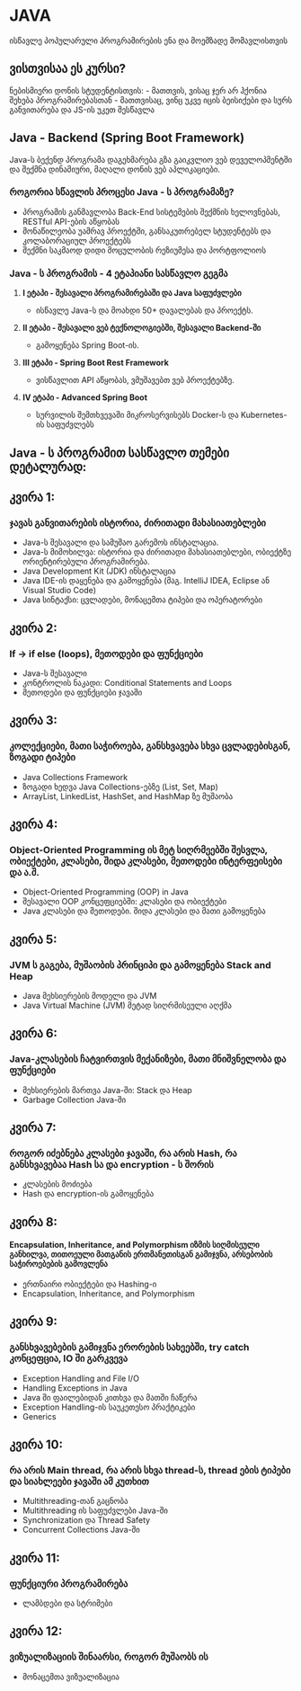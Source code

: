 ﻿# JAVA

ისწავლე პოპულარული პროგრამირების ენა და მოემზადე მომავლისთვის

## ვისთვისაა ეს კურსი?

ნებისმიერი დონის სტუდენტისთვის:
    - მათთვის, ვისაც ჯერ არ ჰქონია შეხება პროგრამირებასთან
    - მათთვისაც, ვინც უკვე იცის ბეისიქები და სურს განვითარება და JS-ის უკეთ შესწავლა

## Java - Backend (Spring Boot Framework)

Java-ს ბექენდ პროგრამა დაგეხმარება გზა გაიკვლიო ვებ დეველოპმენტში და შექმნა დინამიური, მაღალი დონის ვებ აპლიკაციები.

### როგორია სწავლის პროცესი Java - ს პროგრამაზე?

- პროგრამის განმავლობა Back-End სისტემების შექმნის ხელოვნებას, RESTful API-ების აწყობას
- მონაწილეობა უამრავ პროექტში, განსაკუთრებელ სტუდენტებს და კოლაბორაციულ პროექტებს
- შექმნი საკმაოდ დიდი მოცულობის რეზიუმესა და პორტფოლიოს

### Java - ს პროგრამის - 4 ეტაპიანი სასწავლო გეგმა

1. **I ეტაპი - შესავალი პროგრამირებაში და Java საფუძვლები**
   - ისწავლე Java-ს და მოახდი 50+ დავალებას და პროექტს.

2. **II ეტაპი - შესავალი ვებ ტექნოლოგიებში, შესავალი Backend-ში**
   - გამოყენება Spring Boot-ის.

3. **III ეტაპი - Spring Boot Rest Framework**
   - ვისწავლით API აწყობას, ვმუშავებთ ვებ პროექტებზე.

4. **IV ეტაპი - Advanced Spring Boot**
   - სურვილის შემთხვევაში მიკროსერვისებს Docker-ს და Kubernetes-ის საფუძვლებს

## Java - ს პროგრამით სასწავლო თემები დეტალურად:

## კვირა 1:
### ჯავას განვითარების ისტორია, ძირითადი მახასიათებლები

- Java-ს შესავალი და სამუშაო გარემოს ინსტალაცია.
- Java-ს მიმოხილვა: ისტორია და ძირითადი მახასიათებლები, ობიექტზე ორიენტირებული პროგრამირება.
- Java Development Kit (JDK) ინსტალაცია
- Java IDE-ის დაყენება და გამოყენება (მაგ. IntelliJ IDEA, Eclipse ან Visual Studio Code)
- Java სინტაქსი: ცვლადები, მონაცემთა ტიპები და ოპერატორები

## კვირა 2:
### If -> if else (loops), მეთოდები და ფუნქციები

- Java-ს შესავალი 
- კონტროლის ნაკადი: Conditional Statements and Loops
- მეთოდები და ფუნქციები ჯავაში

## კვირა 3:
### კოლექციები, მათი საჭიროება, განსხვავება სხვა ცვლადებისგან, ზოგადი ტიპები

- Java Collections Framework
- ზოგადი ხედვა Java Collections-ებზე (List, Set, Map)
- ArrayList, LinkedList, HashSet, and HashMap ზე მუშაობა

## კვირა 4:
### Object-Oriented Programming ის მეტ სიღრმეებში შესვლა, ობიექტები, კლასები, შიდა კლასები, მეთოდები ინტერფეისები და ა.შ.

- Object-Oriented Programming (OOP) in Java
- შესავალი OOP კონცეფციებში: კლასები და ობიექტები
- Java კლასები და მეთოდები. შიდა კლასები და მათი გამოყენება

## კვირა 5:
### JVM ს გაგება, მუშაობის პრინციპი და გამოყენება Stack and Heap

- Java მეხსიერების მოდელი და JVM
- Java Virtual Machine (JVM) მეტად სიღრმისეული აღქმა

## კვირა 6:
### Java-კლასების ჩატვირთვის მექანიზები, მათი მნიშვნელობა და ფუნქციები

- მეხსიერების მართვა Java-ში: Stack და Heap
- Garbage Collection Java-ში

## კვირა 7:
### როგორ იძებნება კლასები ჯავაში, რა არის Hash, რა განსხვავებაა Hash სა და encryption - ს შორის
- კლასების მოძიება
- Hash და encryption-ის გამოყენება
## კვირა 8: 
#### Encapsulation, Inheritance, and Polymorphism იზმის სიღმისეული განხილვა, თითოეული მათგანის ერთმანეთისგან გამიჯვნა, არსებობის საჭიროებების გამოვლენა
 - ერთნაირი ობიექტები და Hashing-ი
 - Encapsulation, Inheritance, and Polymorphism


## კვირა 9: 
### განსხვავებების გამიჯვნა ერორების სახეებში, try catch კონცეფცია, IO ში გარკვევა
 - Exception Handling and File I/O
 - Handling Exceptions in Java
 - Java ში ფაილებიდან კითხვა და მათში ჩაწერა
 - Exception Handling-ის საუკეთესო პრაქტიკები
 - Generics

## კვირა 10: 
### რა არის Main thread, რა არის სხვა thread-ს, thread ების ტიპები და სიახლეები ჯავაში ამ კუთხით
 - Multithreading-თან გაცნობა
 - Multithreading ის საფუძვლები Java-ში
 - Synchronization და Thread Safety
 - Concurrent Collections Java-ში


## კვირა 11: 
### ფუნქციური პროგრამირება
 - ლამბდები და სტრიმები

## კვირა 12:
### ვიზუალიზაციის შინაარსი, როგორ მუშაობს ის
- მონაცემთა ვიზუალიზაცია

